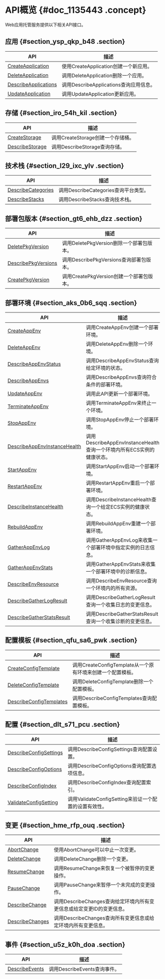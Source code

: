 # API概览 {#doc_1135443 .concept}

Web应用托管服务提供以下相关API接口。

## 应用 {#section_ysp_qkp_b48 .section}

|API|描述|
|---|--|
|[CreateApplication](cn.zh-CN/API参考/应用/CreateApplication.md)|使用CreateApplication创建一个新应用。|
|[DeleteApplication](cn.zh-CN/API参考/应用/DeleteApplication.md)|调用DeleteApplication删除一个应用。|
|[DescribeApplications](cn.zh-CN/API参考/应用/DescribeApplications.md)|调用DescribeApplications查询应用信息。|
|[UpdateApplication](cn.zh-CN/API参考/应用/UpdateApplication.md)|调用UpdateApplication更新应用。|

## 存储 {#section_iro_54h_kil .section}

|API|描述|
|---|--|
|[CreateStorage](cn.zh-CN/API参考/存储/CreateStorage.md)|调用CreateStorage创建一个存储桶。|
|[DescribeStorage](cn.zh-CN/API参考/存储/DescribeStorage.md)|调用DescribeStorage查询存储。|

## 技术栈 {#section_l29_ixc_ylv .section}

|API|描述|
|---|--|
|[DescribeCategories](cn.zh-CN/API参考/技术栈/DescribeCategories.md)|调用DescribeCategories查询平台类型。|
|[DescribeStacks](cn.zh-CN/API参考/技术栈/DescribeStacks.md)|调用DescribeStacks查询技术栈。|

## 部署包版本 {#section_gt6_ehb_dzz .section}

|API|描述|
|---|--|
|[DeletePkgVersion](cn.zh-CN/API参考/部署包版本/DeletePkgVersion.md)|调用DeletePkgVersion删除一个部署包版本。|
|[DescribePkgVersions](cn.zh-CN/API参考/部署包版本/DescribePkgVersions.md)|调用DescribePkgVersions查询部署包版本。|
|[CreatePkgVersion](cn.zh-CN/API参考/部署包版本/CreatePkgVersion.md)|调用CreatePkgVersion创建一个部署包版本。|

## 部署环境 {#section_aks_0b6_sqq .section}

|API|描述|
|---|--|
|[CreateAppEnv](cn.zh-CN/API参考/部署环境/CreateAppEnv.md)|调用CreateAppEnv创建一个部署环境。|
|[DeleteAppEnv](cn.zh-CN/API参考/部署环境/DeleteAppEnv.md)|调用DeleteAppEnv删除一个环境。|
|[DescribeAppEnvStatus](cn.zh-CN/API参考/部署环境/DescribeAppEnvStatus.md)|调用DescribeAppEnvStatus查询给定环境的状态。|
|[DescribeAppEnvs](cn.zh-CN/API参考/部署环境/DescribeAppEnvs.md)|调用DescribeAppEnvs查询符合条件的部署环境。|
|[UpdateAppEnv](cn.zh-CN/API参考/部署环境/UpdateAppEnv.md)|调用此API更新一个部署环境。|
|[TerminateAppEnv](cn.zh-CN/API参考/部署环境/TerminateAppEnv.md)|调用TerminateAppEnv来终止一个环境。|
|[StopAppEnv](cn.zh-CN/API参考/部署环境/StopAppEnv.md)|调用StopAppEnv停止一个部署环境。|
|[DescribeAppEnvInstanceHealth](cn.zh-CN/API参考/部署环境/DescribeAppEnvInstanceHealth.md)|调用DescribeAppEnvInstanceHealth查询一个环境内所有ECS实例的健康状态。|
|[StartAppEnv](cn.zh-CN/API参考/部署环境/StartAppEnv.md)|调用StartAppEnv启动一个部署环境。|
|[RestartAppEnv](cn.zh-CN/API参考/部署环境/RestartAppEnv.md)|调用RestartAppEnv重启一个部署环境。|
|[DescribeInstanceHealth](cn.zh-CN/API参考/部署环境/DescribeInstanceHealth.md)|调用DescribeInstanceHealth查询一个给定ECS实例的健康状态。|
|[RebuildAppEnv](cn.zh-CN/API参考/部署环境/RebuildAppEnv.md)|调用RebuildAppEnv重建一个部署环境。|
|[GatherAppEnvLog](cn.zh-CN/API参考/部署环境/GatherAppEnvLog.md)|调用GatherAppEnvLog来收集一个部署环境中指定实例的日志信息。|
|[GatherAppEnvStats](cn.zh-CN/API参考/部署环境/GatherAppEnvStats.md)|调用GatherAppEnvStats来收集一个部署环境中的诊断信息。|
|[DescribeEnvResource](cn.zh-CN/API参考/部署环境/DescribeEnvResource.md)|调用DescribeEnvResource查询一个环境内的所有资源。|
|[DescribeGatherLogResult](cn.zh-CN/API参考/部署环境/DescribeGatherLogResult.md)|调用DescribeGatherLogResult查询一个收集日志的变更信息。|
|[DescribeGatherStatsResult](cn.zh-CN/API参考/部署环境/DescribeGatherStatsResult.md)|调用DescribeGatherStatsResult查询一个收集诊断的变更信息。|

## 配置模板 {#section_qfu_sa6_pwk .section}

|API|描述|
|---|--|
|[CreateConfigTemplate](cn.zh-CN/API参考/配置模板/CreateConfigTemplate.md)|调用CreateConfigTemplate从一个原有环境来创建一个配置模板。|
|[DeleteConfigTemplate](cn.zh-CN/API参考/配置模板/DeleteConfigTemplate.md)|调用DeleteConfigTemplate删除一个配置模板。|
|[DescribeConfigTemplates](cn.zh-CN/API参考/配置模板/DescribeConfigTemplates.md)|调用DescribeConfigTemplates查询配置模板。|

## 配置 {#section_dlt_s71_pcu .section}

|API|描述|
|---|--|
|[DescribeConfigSettings](cn.zh-CN/API参考/配置/DescribeConfigSettings.md)|调用DescribeConfigSettings查询配置设置。|
|[DescribeConfigOptions](cn.zh-CN/API参考/配置/DescribeConfigOptions.md)|调用DescribeConfigOptions查询配置选项信息。|
|[DescribeConfigIndex](cn.zh-CN/API参考/配置/DescribeConfigIndex.md)|调用DescribeConfigIndex查询配置索引。|
|[ValidateConfigSetting](cn.zh-CN/API参考/配置/ValidateConfigSetting.md)|调用ValidateConfigSetting来验证一个配置的设置有效性。|

## 变更 {#section_hme_rfp_ouq .section}

|API|描述|
|---|--|
|[AbortChange](cn.zh-CN/API参考/变更/AbortChange.md)|使用AbortChange可以中止一次变更。|
|[DeleteChange](cn.zh-CN/API参考/变更/DeleteChange.md)|调用DeleteChange删除一个变更。|
|[ResumeChange](cn.zh-CN/API参考/变更/ResumeChange.md)|调用ResumeChange来恢复一个被暂停的变更操作。|
|[PauseChange](cn.zh-CN/API参考/变更/PauseChange.md)|调用PauseChange来暂停一个未完成的变更操作。|
|[DescribeChange](cn.zh-CN/API参考/变更/DescribeChange.md)|调用DescribeChanges查询给定环境内所有变更信息或给定变更ID的变更信息。|
|[DescribeChanges](cn.zh-CN/API参考/变更/DescribeChanges.md)|调用DescribeChanges查询所有变更信息或给定环境内所有变更信息。|

## 事件 {#section_u5z_k0h_doa .section}

|API|描述|
|---|--|
|[DescribeEvents](cn.zh-CN/API参考/事件/DescribeEvents.md)|调用DescribeEvents查询事件。|

